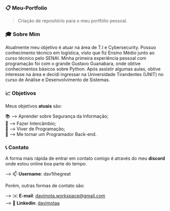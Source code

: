 ### 📋 Meu-Portfolio
 
> Criação de repositório para o meu portfólio pessoal.

### 🎓 Sobre Mim

Atualmente meu objetivo é atuar na área de T.I e Cybersecurity. Possuo conhecimento técnico em logística, visto que fiz Ensino Médio junto ao curso técnico pelo SENAI. Minha primeira experiência pessoal com programação foi com o grande Gustavo Guanabara, onde obtive conhecimentos básicos sobre Python. Após assistir algumas aulas, obtive interesse na área e decidi ingressar na Universidade Tirandentes (UNIT) no curso de Análise e Desenvolvimento de Sistemas. 

### 📈 Objetivos

Meus objetivos **atuais** são:

📚 --> Aprender sobre Segurança da Informação; <br>
🦅 --> Fazer Intercâmbio; <br>
💼 --> Viver de Programação; <br>
📌 --> Me tornar um Programador Back-end. 

### 📞 Contato

A forma mais rápida de entrar em contato comigo é através do meu **discord** onde estou online boa parte do tempo. 

--> 📫 **Username**: dav1thegreat

Porém, outras formas de contato são:

--> ✉️ **E-mail**: davimota.workspace@gmail.com <br>
--> 📱 **Linkedin**: [davimotaa](https://www.linkedin.com/in/davimotaa/)
